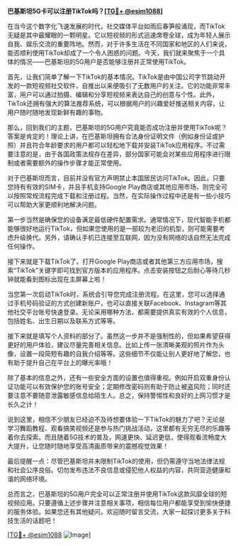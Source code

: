 **巴基斯坦5G卡可以注册TikTok吗？[[TG💪+ @esim1088](https://t.me/s/esim1088)]**

在当今这个数字化飞速发展的时代，社交媒体平台如雨后春笋般涌现，而TikTok无疑是其中最耀眼的一颗明星。它以短视频的形式迅速席卷全球，成为年轻人展示自我、娱乐交流的重要阵地。然而，对于许多生活在不同国家和地区的人们来说，能否顺利使用TikTok却成了一个令人困惑的问题。今天，我们就来聚焦于一个具体的情况——巴基斯坦的5G用户是否能够注册并正常使用TikTok。

首先，让我们简单了解一下TikTok的基本情况。TikTok是由中国公司字节跳动开发的一款短视频社交软件，自推出以来便吸引了无数用户的关注。它的功能非常丰富，用户可以通过拍摄、编辑和分享短视频来表达自己的创意与个性。此外，TikTok还拥有强大的算法推荐系统，可以根据用户的兴趣爱好推送相关内容，让用户随时随地发现新鲜有趣的事物。

那么，回到我们的主题，巴基斯坦的5G用户究竟能否成功注册并使用TikTok呢？答案是肯定的！理论上讲，在巴基斯坦拥有合法身份证明文件（例如身份证或护照）并且符合年龄要求的用户都可以轻松地下载并安装TikTok应用程序。不过需要注意的是，由于各国政策法规存在差异，部分国家可能会对某些应用程序进行限制或者需要额外的操作步骤才能正常使用。

对于巴基斯坦而言，目前并没有官方声明禁止本国居民访问TikTok。因此，只要您持有有效的SIM卡，并且手机支持Google Play商店或其他应用市场，则完全可以按照常规流程完成下载和注册过程。当然，在实际操作过程中还是有一些小技巧可以帮助大家更顺利地解决问题。

第一步当然是确保您的设备满足最低硬件配置需求。通常情况下，现代智能手机都能够很好地运行TikTok，但如果您使用的是一部较为老旧的机型，则可能需要考虑升级换代。另外，请确认手机已连接至互联网，因为没有网络的话自然无法完成任何操作。

接下来就是下载TikTok了。打开Google Play商店或者其他第三方应用市场，搜索“TikTok”关键字即可找到官方版本的应用程序。点击安装按钮之后耐心等待几秒钟就能看到图标出现在主屏幕上啦！

当您第一次启动TikTok时，系统会引导您完成注册流程。在这里，您可以选择通过手机号码验证的方式创建新账户，也可以直接关联Facebook、Instagram等其他社交平台账号快速登录。无论采用哪种方法，都需要提供真实有效的个人信息，包括姓名、出生日期以及联系方式等等。

接下来就是填写个人资料的部分了。虽然这一步并不是强制性的，但如果希望获得更好的用户体验，建议尽量完善相关信息。比如上传一张清晰美观的照片作为头像，设置一段简短有趣的自我介绍等等。这些细节不仅能让别人更好地了解您，也有助于提升自己在平台上的曝光率哦！

除了基本的信息之外，还有一些安全方面的设置也值得重视。例如开启双重身份认证功能可以有效保护您的账号安全；定期修改密码则有助于防止被盗风险；同时还要注意不要随意泄露敏感信息给陌生人。总之，保持警惕性和良好的上网习惯才是长久之计！

说到这里，相信不少朋友已经迫不及待想要体验一下TikTok的魅力了吧？无论是学习舞蹈教程、观看搞笑视频还是参与热门挑战活动，这里都有无穷无尽的乐趣等着你去探索。而且随着5G技术的普及，网速更快、延迟更低，使得观看流畅度大大提升，让您随时随地享受高清画质带来的震撼视觉效果！

最后提醒一点：尽管巴基斯坦并未限制TikTok的使用，但仍需遵守当地法律法规和社会公序良俗。切勿发布违法不良信息或侵犯他人权益的内容，共同营造健康和谐的网络环境。

总而言之，巴基斯坦的5G用户完全可以正常注册并使用TikTok这款风靡全球的短视频应用。只要遵循上述步骤并注意相关事项，相信每位用户都能享受到愉快便捷的服务体验。如果您还有其他疑问，欢迎随时留言交流，大家一起探讨更多关于科技生活的话题吧！

[[TG💪+ @esim1088](https://t.me/s/esim1088) ![Image](https://i.postimg.cc/4NQfJmqS/Snipaste-2025-05-13-00-14-12.png)]